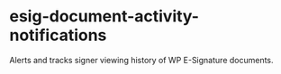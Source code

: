 esig-document-activity-notifications
===================================

Alerts and tracks signer viewing history of WP E-Signature documents.
